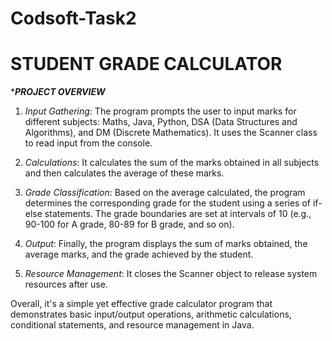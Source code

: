 # Codsoft-Task2
# STUDENT GRADE CALCULATOR

********PROJECT OVERVIEW*******

1. *Input Gathering*: The program prompts the user to input marks for different subjects: Maths, Java, Python, DSA (Data Structures and Algorithms), and DM (Discrete Mathematics). It uses the Scanner class to read input from the console.

2. *Calculations*: It calculates the sum of the marks obtained in all subjects and then calculates the average of these marks.

3. *Grade Classification*: Based on the average calculated, the program determines the corresponding grade for the student using a series of if-else statements. The grade boundaries are set at intervals of 10 (e.g., 90-100 for A grade, 80-89 for B grade, and so on).

4. *Output*: Finally, the program displays the sum of marks obtained, the average marks, and the grade achieved by the student.

5. *Resource Management*: It closes the Scanner object to release system resources after use.

Overall, it's a simple yet effective grade calculator program that demonstrates basic input/output operations, arithmetic calculations, conditional statements, and resource management in Java.